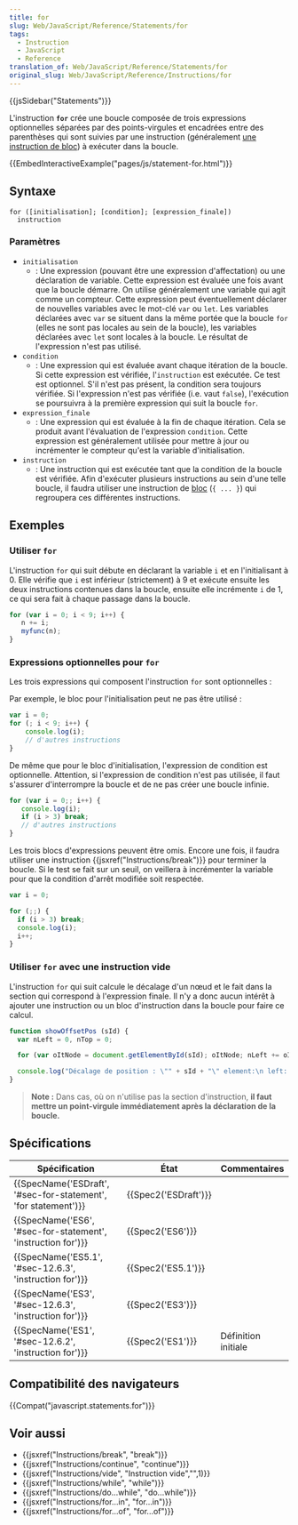 ```yaml
---
title: for
slug: Web/JavaScript/Reference/Statements/for
tags:
  - Instruction
  - JavaScript
  - Reference
translation_of: Web/JavaScript/Reference/Statements/for
original_slug: Web/JavaScript/Reference/Instructions/for
---
```

{{jsSidebar("Statements")}}

L'instruction **`for`** crée une boucle composée de trois expressions optionnelles séparées par des points-virgules et encadrées entre des parenthèses qui sont suivies par une instruction (généralement [une instruction de bloc](/fr/docs/Web/JavaScript/Reference/Instructions/bloc)) à exécuter dans la boucle.

{{EmbedInteractiveExample("pages/js/statement-for.html")}}

## Syntaxe

```
for ([initialisation]; [condition]; [expression_finale])
  instruction
```

### Paramètres

- `initialisation`
  - : Une expression (pouvant être une expression d'affectation) ou une déclaration de variable. Cette expression est évaluée une fois avant que la boucle démarre. On utilise généralement une variable qui agit comme un compteur. Cette expression peut éventuellement déclarer de nouvelles variables avec le mot-clé `var` ou `let`. Les variables déclarées avec `var` se situent dans la même portée que la boucle `for` (elles ne sont pas locales au sein de la boucle), les variables déclarées avec `let` sont locales à la boucle. Le résultat de l'expression n'est pas utilisé.
- `condition`
  - : Une expression qui est évaluée avant chaque itération de la boucle. Si cette expression est vérifiée, l'`instruction` est exécutée. Ce test est optionnel. S'il n'est pas présent, la condition sera toujours vérifiée. Si l'expression n'est pas vérifiée (i.e. vaut `false`), l'exécution se poursuivra à la première expression qui suit la boucle `for`.
- `expression_finale`
  - : Une expression qui est évaluée à la fin de chaque itération. Cela se produit avant l'évaluation de l'expression `condition`. Cette expression est généralement utilisée pour mettre à jour ou incrémenter le compteur qu'est la variable d'initialisation.
- `instruction`
  - : Une instruction qui est exécutée tant que la condition de la boucle est vérifiée. Afin d'exécuter plusieurs instructions au sein d'une telle boucle, il faudra utiliser une instruction de [bloc](/fr/docs/JavaScript/Rérence_JavaScript/Instructions/block) (`{ ... }`) qui regroupera ces différentes instructions.

## Exemples

### Utiliser `for`

L'instruction `for` qui suit débute en déclarant la variable `i` et en l'initialisant à 0. Elle vérifie que `i` est inférieur (strictement) à 9 et exécute ensuite les deux instructions contenues dans la boucle, ensuite elle incrémente `i` de 1, ce qui sera fait à chaque passage dans la boucle.

```js
for (var i = 0; i < 9; i++) {
   n += i;
   myfunc(n);
}
```

### Expressions optionnelles pour `for`

Les trois expressions qui composent l'instruction `for` sont optionnelles :

Par exemple, le bloc pour l'initialisation peut ne pas être utilisé :

```js
var i = 0;
for (; i < 9; i++) {
    console.log(i);
    // d'autres instructions
}
```

De même que pour le bloc d'initialisation, l'expression de condition est optionnelle. Attention, si l'expression de condition n'est pas utilisée, il faut s'assurer d'interrompre la boucle et de ne pas créer une boucle infinie.

```js
for (var i = 0;; i++) {
   console.log(i);
   if (i > 3) break;
   // d'autres instructions
}
```

Les trois blocs d'expressions peuvent être omis. Encore une fois, il faudra utiliser une instruction {{jsxref("Instructions/break")}} pour terminer la boucle. Si le test se fait sur un seuil, on veillera à incrémenter la variable pour que la condition d'arrêt modifiée soit respectée.

```js
var i = 0;

for (;;) {
  if (i > 3) break;
  console.log(i);
  i++;
}
```

### Utiliser `for` avec une instruction vide

L'instruction `for` qui suit calcule le décalage d'un nœud et le fait dans la section qui correspond à l'expression finale. Il n'y a donc aucun intérêt à ajouter une instruction ou un bloc d'instruction dans la boucle pour faire ce calcul.

```js
function showOffsetPos (sId) {
  var nLeft = 0, nTop = 0;

  for (var oItNode = document.getElementById(sId); oItNode; nLeft += oItNode.offsetLeft, nTop += oItNode.offsetTop, oItNode = oItNode.offsetParent);

  console.log("Décalage de position : \"" + sId + "\" element:\n left: " + nLeft + "px;\n top: " + nTop + "px;");
}
```

> **Note :** Dans cas, où on n'utilise pas la section d'instruction, **il faut mettre un point-virgule immédiatement après la déclaration de la boucle.**

## Spécifications

| Spécification                                                                        | État                         | Commentaires        |
| ------------------------------------------------------------------------------------ | ---------------------------- | ------------------- |
| {{SpecName('ESDraft', '#sec-for-statement', 'for statement')}} | {{Spec2('ESDraft')}} |                     |
| {{SpecName('ES6', '#sec-for-statement', 'instruction for')}}     | {{Spec2('ES6')}}         |                     |
| {{SpecName('ES5.1', '#sec-12.6.3', 'instruction for')}}             | {{Spec2('ES5.1')}}     |                     |
| {{SpecName('ES3', '#sec-12.6.3', 'instruction for')}}             | {{Spec2('ES3')}}         |                     |
| {{SpecName('ES1', '#sec-12.6.2', 'instruction for')}}             | {{Spec2('ES1')}}         | Définition initiale |

## Compatibilité des navigateurs

{{Compat("javascript.statements.for")}}

## Voir aussi

- {{jsxref("Instructions/break", "break")}}
- {{jsxref("Instructions/continue", "continue")}}
- {{jsxref("Instructions/vide", "Instruction vide","",1)}}
- {{jsxref("Instructions/while", "while")}}
- {{jsxref("Instructions/do...while", "do...while")}}
- {{jsxref("Instructions/for...in", "for...in")}}
- {{jsxref("Instructions/for...of", "for...of")}}
